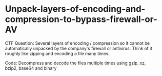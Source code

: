 # Unpack-layers-of-encoding-and-compression-to-bypass-firewall-or-AV

CTF Question: Several layers of encoding / compression so it cannot be automatically unpacked by the company's firewall or antivirus. Think of it roughly like zipping and encoding a file many times.

Code: Decompress and decode the files multiple times using gzip, xz, bzip2, base64 and binary
